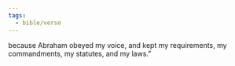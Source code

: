 ```yaml
---
tags:
  - bible/verse
---
```

because Abraham obeyed my voice, and kept my requirements, my commandments, my statutes, and my laws.”